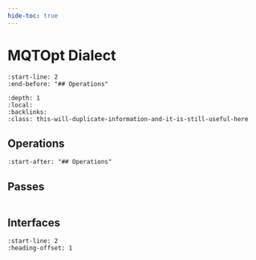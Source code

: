 ```yaml
---
hide-toc: true
---
```


# MQTOpt Dialect

```{include} Dialects/MLIRMQTOptDialect.md
:start-line: 2
:end-before: "## Operations"
```

```{contents}
:depth: 1
:local:
:backlinks:
:class: this-will-duplicate-information-and-it-is-still-useful-here
```

## Operations

```{include} Dialects/MLIRMQTOptDialect.md
:start-after: "## Operations"
```

## Passes

```{include} Passes/MLIRMQTOptPasses.md

```

## Interfaces

```{include} Dialects/MLIRMQTOptInterfaces.md
:start-line: 2
:heading-offset: 1
```
